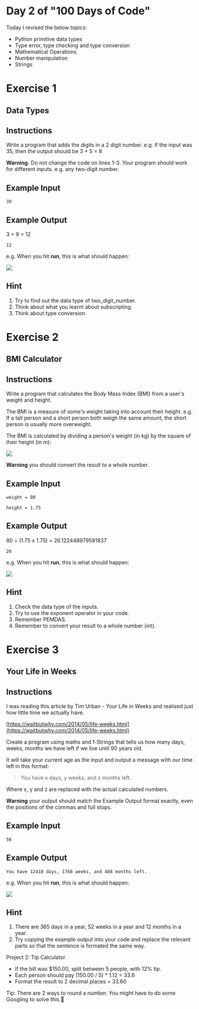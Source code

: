 # Day 2 of "100 Days of Code"

Today I revised the below topics:
* Python primitive data types
* Type error, type checking and type conversion
* Mathematical Operations
* Number manipulation
* Strings

# Exercise 1
## Data Types

## Instructions

Write a program that adds the digits in a 2 digit number. e.g. if the input was 35, then the output should be 3 + 5 = 8

**Warning.** Do not change the code on lines 1-3. Your program should work for different inputs. e.g. any two-digit number.

## Example Input

```
39
```

## Example Output

3 + 9 = 12

```
12
```

e.g. When you hit **run**, this is what should happen:  

![](https://cdn.fs.teachablecdn.com/iyJTPDDRRJCB1gmdVQMS)

## Hint

1. Try to find out the data type of two_digit_number.
2. Think about what you learnt about subscripting.
3. Think about type conversion.

# Exercise 2

## BMI Calculator

## Instructions

Write a program that calculates the Body Mass Index (BMI) from a user's weight and height.

The BMI is a measure of some's weight taking into account their height. e.g. If a tall person and a short person both weigh the same amount, the short person is usually more overweight.

The BMI is calculated by dividing a person's weight (in kg) by the square of their height (in m):

![](https://cdn.fs.teachablecdn.com/jKHjnLrNQjqzdz3MTMyv)

**Warning** you should convert the result to a whole number. 

## Example Input

```
weight = 80
```

```
height = 1.75
```

## Example Output

80 ÷ (1.75 x 1.75) =  26.122448979591837

```
26
```

e.g. When you hit **run**, this is what should happen:  

![](https://cdn.fs.teachablecdn.com/wmjVjddeSmGj0QVtOUrE)

## Hint

1. Check the data type of the inputs.
2. Try to use the exponent operator in your code.
3. Remember PEMDAS.
4. Remember to convert your result to a whole number (int). 

# Exercise 3

## Your Life in Weeks

## Instructions

I was reading this article by Tim Urban - Your Life in Weeks and realised just how little time we actually have.

[https://waitbutwhy.com/2014/05/life-weeks.html](https://waitbutwhy.com/2014/05/life-weeks.html)

Create a program using maths and f-Strings that tells us how many days, weeks, months we have left if we live until 90 years old. 

It will take your current age as the input and output a message with our time left in this format:

> You have x days, y weeks, and z months left. 

Where x, y and z are replaced with the actual calculated numbers. 

 

**Warning** your output should match the Example Output format exactly, even the positions of the commas and full stops. 

## Example Input

```
56
```

## Example Output

```
You have 12410 days, 1768 weeks, and 408 months left.
```

e.g. When you hit **run**, this is what should happen:  

 
![](https://cdn.fs.teachablecdn.com/RjqBViZQpyVTv7XY6cfA)
 

## Hint

1. There are 365 days in a year, 52 weeks in a year and 12 months in a year.
2. Try copying the example output into your code and replace the relevant parts so that the sentence is formated the same way.

Project 2: Tip Calculator
* If the bill was $150.00, split between 5 people, with 12% tip.
* Each person should pay (150.00 / 5) * 1.12 = 33.6
* Format the result to 2 decimal places = 33.60  

Tip: There are 2 ways to round a number. You might have to do some Googling to solve this.💪
